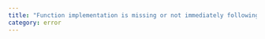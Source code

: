 ```yaml
---
title: "Function implementation is missing or not immediately following the declaration."
category: error
---
```

